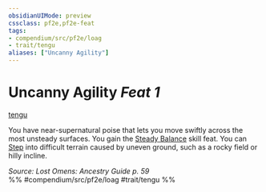 ```yaml
---
obsidianUIMode: preview
cssclass: pf2e,pf2e-feat
tags:
- compendium/src/pf2e/loag
- trait/tengu
aliases: ["Uncanny Agility"]
---
```

# Uncanny Agility  *Feat 1*  
[tengu](/rules/traits/tengu-b1.md)  


You have near-supernatural poise that lets you move swiftly across the most unsteady surfaces. You gain the [Steady Balance](/compendium/feats/steady-balance.md) skill feat. You can [Step](/rules/actions/step.md) into difficult terrain caused by uneven ground, such as a rocky field or hilly incline.

*Source: Lost Omens: Ancestry Guide p. 59*  
%% #compendium/src/pf2e/loag #trait/tengu %%